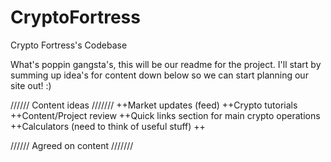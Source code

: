 # CryptoFortress
Crypto Fortress's Codebase


What's poppin gangsta's, this will be our readme for the project. I'll start by summing up idea's for content down below so we can start planning our site out! :)



////// Content ideas ///////
++Market updates (feed)
++Crypto tutorials
++Content/Project review
++Quick links section for main crypto operations
++Calculators (need to think of useful stuff)
++










////// Agreed on content ///////
